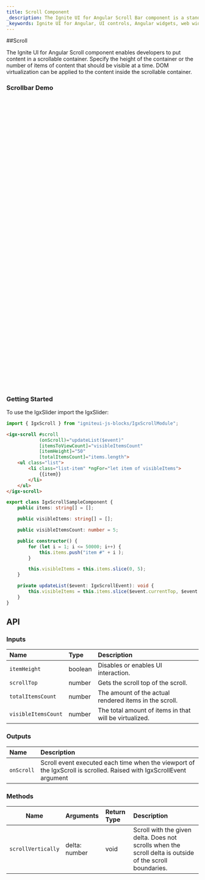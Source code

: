 ```yaml
---
title: Scroll Component
_description: The Ignite UI for Angular Scroll Bar component is a stand-alone native control that enables you to implement scrolling anywhere for responsive and intuitive UI.
_keywords: Ignite UI for Angular, UI controls, Angular widgets, web widgets, UI widgets, Angular, Native Angular Components Suite, Native Angular Controls, Native Angular Components Library, Angular Scrollbar components, Angular Scrollbar controls
---
```


##Scroll
<p class="highlight">The Ignite UI for Angular Scroll component enables developers to put content in a scrollable container. Specify the height of the container or the number of items of content that should be visible at a time. DOM virtualization can be applied to the content inside the scrollable container.</p>
<div class="divider"></div>

### Scrollbar Demo
<div class="sample-container" style="height: 755px">
    <iframe frameborder="0" seamless width="100%" height="100%" src="https://{environment:host}/angular-demos/scroll"></iframe>
</div>
<div class="divider--half"></div>

### Getting Started
To use the IgxSlider import the IgxSlider:

```typescript
import { IgxScroll } from "igniteui-js-blocks/IgxScrollModule";
```
<div class="divider--half"></div>

```html
<igx-scroll #scroll
            (onScroll)="updateList($event)"
            [itemsToViewCount]="visibleItemsCount"
            [itemHeight]="50"
            [totalItemsCount]="items.length">
    <ul class="list">
        <li class="list-item" *ngFor="let item of visibleItems">
            {{item}}
        </li>
    </ul>
</igx-scroll>
```

```typescript
export class IgxScrollSampleComponent {
    public items: string[] = [];

    public visibleItems: string[] = [];

    public visibleItemsCount: number = 5;

    public constructor() {
        for (let i = 1; i <= 50000; i++) {
            this.items.push("item #" + i );
        }

        this.visibleItems = this.items.slice(0, 5);
    }

    private updateList($event: IgxScrollEvent): void {
        this.visibleItems = this.items.slice($event.currentTop, $event.currentTop + this.visibleItemsCount);
    }
}

```
<div class="divider--half"></div>


## API

### Inputs

| Name | Type | Description |
| :--- | :--- | :--- |
| `itemHeight` | boolean | Disables or enables UI interaction. |
| `scrollTop` | number | Gets the scroll top of the scroll. |
| `totalItemsCount` | number | The amount of the actual rendered items in the scroll. |
| `visibleItemsCount` | number | The total amount of items in that will be virtualized. |
<div class="divider--half"></div>

### Outputs

| Name | Description |
| :--- | :--- |
| `onScroll`  | Scroll event executed each time when the viewport of the IgxScroll is scrolled. Raised with IgxScrollEvent argument|
<div class="divider--half"></div>

### Methods

| Name   | Arguments | Return Type | Description |
|:----------:|:------|:------|:------|
| `scrollVertically`  | delta: number | void | Scroll with the given delta. Does not scrolls when the scroll delta is outside of the scroll boundaries. |
<div class="divider--half"></div>
